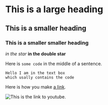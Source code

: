 # This is a large heading

## This is a smaller heading

### This is a smaller smaller heading

*in the star*
**in the double star**

Here is `some code` in the middle of a sentence.

```
Hello I am in the text box 
which usally contains the code 
```

Here is how you make [a link](https://www.google.co.th/).

![This is the link to youtube.](https://youtube.com)
